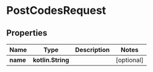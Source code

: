 
# PostCodesRequest

## Properties
| Name | Type | Description | Notes |
| ------------ | ------------- | ------------- | ------------- |
| **name** | **kotlin.String** |  |  [optional] |



